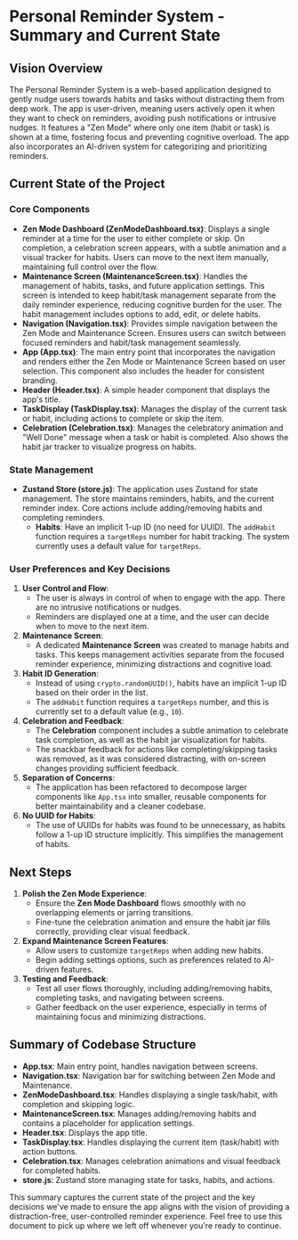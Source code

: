 # Personal Reminder System - Summary and Current State

## Vision Overview
The Personal Reminder System is a web-based application designed to gently nudge users towards habits and tasks without distracting them from deep work. The app is user-driven, meaning users actively open it when they want to check on reminders, avoiding push notifications or intrusive nudges. It features a "Zen Mode" where only one item (habit or task) is shown at a time, fostering focus and preventing cognitive overload. The app also incorporates an AI-driven system for categorizing and prioritizing reminders.

## Current State of the Project
### Core Components
- **Zen Mode Dashboard (ZenModeDashboard.tsx)**: Displays a single reminder at a time for the user to either complete or skip. On completion, a celebration screen appears, with a subtle animation and a visual tracker for habits. Users can move to the next item manually, maintaining full control over the flow.
- **Maintenance Screen (MaintenanceScreen.tsx)**: Handles the management of habits, tasks, and future application settings. This screen is intended to keep habit/task management separate from the daily reminder experience, reducing cognitive burden for the user. The habit management includes options to add, edit, or delete habits.
- **Navigation (Navigation.tsx)**: Provides simple navigation between the Zen Mode and Maintenance Screen. Ensures users can switch between focused reminders and habit/task management seamlessly.
- **App (App.tsx)**: The main entry point that incorporates the navigation and renders either the Zen Mode or Maintenance Screen based on user selection. This component also includes the header for consistent branding.
- **Header (Header.tsx)**: A simple header component that displays the app's title.
- **TaskDisplay (TaskDisplay.tsx)**: Manages the display of the current task or habit, including actions to complete or skip the item.
- **Celebration (Celebration.tsx)**: Manages the celebratory animation and "Well Done" message when a task or habit is completed. Also shows the habit jar tracker to visualize progress on habits.

### State Management
- **Zustand Store (store.js)**: The application uses Zustand for state management. The store maintains reminders, habits, and the current reminder index. Core actions include adding/removing habits and completing reminders.
  - **Habits**: Have an implicit 1-up ID (no need for UUID). The `addHabit` function requires a `targetReps` number for habit tracking. The system currently uses a default value for `targetReps`.

### User Preferences and Key Decisions
1. **User Control and Flow**:
   - The user is always in control of when to engage with the app. There are no intrusive notifications or nudges.
   - Reminders are displayed one at a time, and the user can decide when to move to the next item.
2. **Maintenance Screen**:
   - A dedicated **Maintenance Screen** was created to manage habits and tasks. This keeps management activities separate from the focused reminder experience, minimizing distractions and cognitive load.
3. **Habit ID Generation**:
   - Instead of using `crypto.randomUUID()`, habits have an implicit 1-up ID based on their order in the list.
   - The `addHabit` function requires a `targetReps` number, and this is currently set to a default value (e.g., `10`).
4. **Celebration and Feedback**:
   - The **Celebration** component includes a subtle animation to celebrate task completion, as well as the habit jar visualization for habits.
   - The snackbar feedback for actions like completing/skipping tasks was removed, as it was considered distracting, with on-screen changes providing sufficient feedback.
5. **Separation of Concerns**:
   - The application has been refactored to decompose larger components like `App.tsx` into smaller, reusable components for better maintainability and a cleaner codebase.
6. **No UUID for Habits**:
   - The use of UUIDs for habits was found to be unnecessary, as habits follow a 1-up ID structure implicitly. This simplifies the management of habits.

## Next Steps
1. **Polish the Zen Mode Experience**:
   - Ensure the **Zen Mode Dashboard** flows smoothly with no overlapping elements or jarring transitions.
   - Fine-tune the celebration animation and ensure the habit jar fills correctly, providing clear visual feedback.
2. **Expand Maintenance Screen Features**:
   - Allow users to customize `targetReps` when adding new habits.
   - Begin adding settings options, such as preferences related to AI-driven features.
3. **Testing and Feedback**:
   - Test all user flows thoroughly, including adding/removing habits, completing tasks, and navigating between screens.
   - Gather feedback on the user experience, especially in terms of maintaining focus and minimizing distractions.

## Summary of Codebase Structure
- **App.tsx**: Main entry point, handles navigation between screens.
- **Navigation.tsx**: Navigation bar for switching between Zen Mode and Maintenance.
- **ZenModeDashboard.tsx**: Handles displaying a single task/habit, with completion and skipping logic.
- **MaintenanceScreen.tsx**: Manages adding/removing habits and contains a placeholder for application settings.
- **Header.tsx**: Displays the app title.
- **TaskDisplay.tsx**: Handles displaying the current item (task/habit) with action buttons.
- **Celebration.tsx**: Manages celebration animations and visual feedback for completed habits.
- **store.js**: Zustand store managing state for tasks, habits, and actions.

This summary captures the current state of the project and the key decisions we've made to ensure the app aligns with the vision of providing a distraction-free, user-controlled reminder experience. Feel free to use this document to pick up where we left off whenever you're ready to continue.

